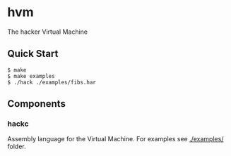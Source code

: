 # hvm

The hacker Virtual Machine

## Quick Start

```console
$ make
$ make examples
$ ./hack ./examples/fibs.har
```

## Components

### hackc

Assembly language for the Virtual Machine. For examples see [./examples/](./examples) folder.
